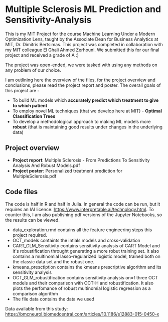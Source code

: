 # Multiple Sclerosis ML Prediction and Sensitivity-Analysis

This is my MIT Project for the course Machine Learning Under a Modern Optimization Lens, taught by the Associate Dean for Business Analytics at MIT, Dr. Dimitris Bertsimas. This project was completed in collaboration with my MIT colleague El Ghali Ahmed Zerhouni. We submitted this for our final project and received a grade of A :) 

The project was open-ended, we were tasked with using any methods on any problem of our choice.

I am outlining here the overview of the files, for the project overview and conclusions, please read the project report and poster. The overall goals of this project are :
- To build ML models which **accurately predict which treatment to give to which patient**
- To employ novel ML techniques (that we develop here at MIT) - **Optimal Classification Trees**
- To develop a methodological approach to making ML models more **robust** (that is maintaining good results under changes in the underlying data)

## Project overview 
- **Project report**: Multiple Sclerosis - From Predictions To Sensitivity Analysis And Robust Models.pdf
- **Project poster**: Personalized treatment prediction for MultipleSclerosis.pdf

## Code files 
The code is half in R and half in Julia. In general the code can be run, but it requires an IAI licence: https://www.interpretable.ai/technology.html. To counter this, I am also publishing pdf versions of the Jupyter Notebooks, so the results can be viewed.

- data_exploration.rmd contains all the feature engineering steps this project required. 
- OCT_models containts the intials models and cross-validation
- CART_GLM_Sensitivity contains sensitivity analysis of CART Model and it's robustification throught generating a more robut training set. It also contains a multinomial lasso-regularized logistic model, trained both on the classic data set and the robust one.
- kmeans_presctiption contains the kmeans prescriptive algorithm and its sensitivity analysis
- OCT_GLM_robustification contains sensitivity analysis on=f three OCT models and their comparison with OCT-H and robustification. It also plots the perfomance of robust multinomial logistic regression as a comparison algorithm
- The file data contains the data we used


Data available from this study: https://bmcneurol.biomedcentral.com/articles/10.1186/s12883-015-0450-x 
